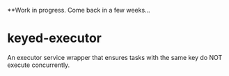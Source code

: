**Work in progress. Come back in a few weeks...

keyed-executor
==============

An executor service wrapper that ensures tasks with the same key do NOT execute concurrently.


